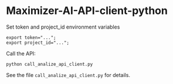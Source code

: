 # Maximizer-AI-API-client-python

Set token and project_id environment variables
```
export token="...";
export project_id="...";
```
Call the API:
```
python call_analize_api_client.py
```
See the file `call_analize_api_client.py` for details.

